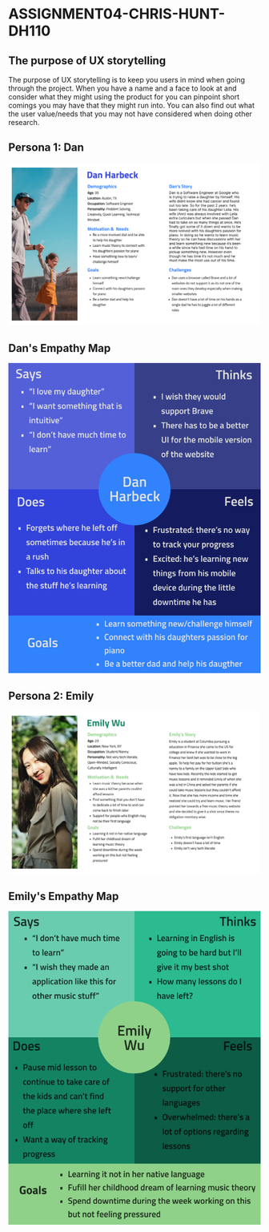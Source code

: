 # ASSIGNMENT04-CHRIS-HUNT-DH110

## The purpose of UX storytelling

The purpose of UX storytelling is to keep you users in mind when going through the project. When you have a name and a face to look at and consider what they might using the product for you can pinpoint short comings you may have that they might run into. You can also find out what the user value/needs that you may not have considered when doing other research.

## Persona 1: Dan

![Dan Persona](Dan%20Persona.png)

## Dan's Empathy Map

![Dan Empathy Map](Dan%20Empathy%20Map.png)

## Persona 2: Emily

![Emily Persona](Emily%20Persona.png)

## Emily's Empathy Map

![Emily Empathy Map](Emily%20Empathy%20Map.png)
